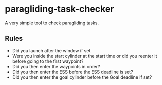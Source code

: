 # paragliding-task-checker
A very simple tool to check paragliding tasks.

## Rules
* Did you launch after the window if set
* Were you inside the start cylinder at the start time or did you reenter it before going to the first waypoint?
* Did you then enter the waypoints in order?
* Did you then enter the ESS before the ESS deadline is set?
* Did you then enter the goal cylinder before the Goal deadline if set?
